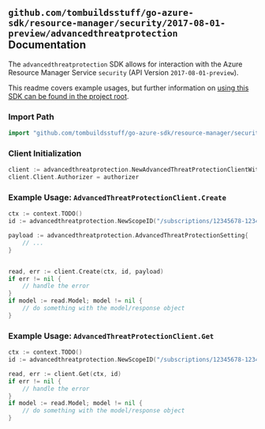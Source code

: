 
## `github.com/tombuildsstuff/go-azure-sdk/resource-manager/security/2017-08-01-preview/advancedthreatprotection` Documentation

The `advancedthreatprotection` SDK allows for interaction with the Azure Resource Manager Service `security` (API Version `2017-08-01-preview`).

This readme covers example usages, but further information on [using this SDK can be found in the project root](https://github.com/tombuildsstuff/go-azure-sdk/tree/main/docs).

### Import Path

```go
import "github.com/tombuildsstuff/go-azure-sdk/resource-manager/security/2017-08-01-preview/advancedthreatprotection"
```


### Client Initialization

```go
client := advancedthreatprotection.NewAdvancedThreatProtectionClientWithBaseURI("https://management.azure.com")
client.Client.Authorizer = authorizer
```


### Example Usage: `AdvancedThreatProtectionClient.Create`

```go
ctx := context.TODO()
id := advancedthreatprotection.NewScopeID("/subscriptions/12345678-1234-9876-4563-123456789012/resourceGroups/some-resource-group")

payload := advancedthreatprotection.AdvancedThreatProtectionSetting{
	// ...
}


read, err := client.Create(ctx, id, payload)
if err != nil {
	// handle the error
}
if model := read.Model; model != nil {
	// do something with the model/response object
}
```


### Example Usage: `AdvancedThreatProtectionClient.Get`

```go
ctx := context.TODO()
id := advancedthreatprotection.NewScopeID("/subscriptions/12345678-1234-9876-4563-123456789012/resourceGroups/some-resource-group")

read, err := client.Get(ctx, id)
if err != nil {
	// handle the error
}
if model := read.Model; model != nil {
	// do something with the model/response object
}
```
